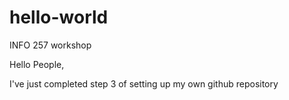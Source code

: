 # hello-world
INFO 257 workshop

Hello People,

I've just completed step 3 of setting up my own github repository
